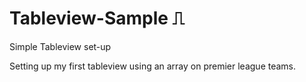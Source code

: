 # Tableview-Sample ⎍

Simple Tableview set-up

Setting up my first tableview using an array on premier league teams. 
